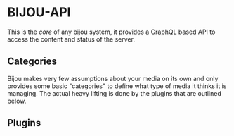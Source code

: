# BIJOU-API
This is the *core* of any bijou system, it provides a GraphQL based API to
access the content and status of the server.

## Categories
Bijou makes very few assumptions about your media on its own and only provides
some basic "categories" to define what type of media it thinks it is managing.
The actual heavy lifting is done by the plugins that are outlined below.

## Plugins
